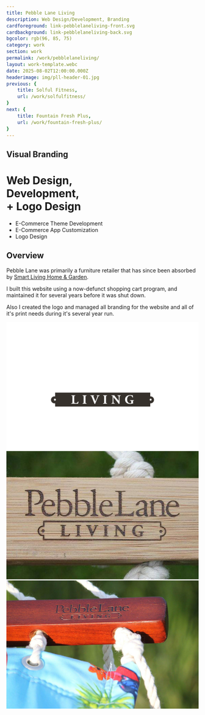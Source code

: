 ```yaml
---
title: Pebble Lane Living
description: Web Design/Development, Branding
cardforeground: link-pebblelaneliving-front.svg
cardbackground: link-pebblelaneliving-back.svg
bgcolor: rgb(96, 85, 75)
category: work
section: work
permalink: /work/pebblelaneliving/
layout: work-template.webc
date: 2025-08-02T12:00:00.000Z
headerimage: img/pll-header-01.jpg
previous: {
	title: Solful Fitness,
	url: /work/solfulfitness/
}
next: {
	title: Fountain Fresh Plus,
	url: /work/fountain-fresh-plus/
}
---
```




<is-land on:visible>
<div class="two-col-grid description-copy">
<div class="left">

## Visual Branding

# Web Design,<br />Development,<br />+ Logo Design

* E-Commerce Theme Development
* E-Commerce App Customization
* Logo Design

</div>
<div class="right">

## Overview
			
Pebble Lane was primarily a furniture retailer that has since been absorbed by [Smart Living Home & Garden](https://www.alexkademan.site/work/smartlivinghg/).

I built this website using a now-defunct shopping cart program, and maintained it for several years before it was shut down.

Also I created the logo and managed all branding for the website and all of it's print needs during it's several year run.

</div>
</div>
</is-land>

<div class="two-col-img-grid">
	<div class="wide three-col pll-3-col">
		<div class="three-col-column col-1">
			<is-land on:visible>
				<img src="img/pll-logo-for-page.svg" class="work-image" alt="Pebble Lane Living logo engraved on hammock" loading="lazy" />
			</is-land>	
		</div>
		<div class="three-col-column col-2">
			<is-land on:visible>
				<img src="img/pll-image-1.jpg" class="work-image" alt="Pebble Lane Living logo engraved on hammock" loading="lazy" />
			</is-land>
		</div>
		<div class="three-col-column col-3">
			<is-land on:visible>
				<img src="img/pll-image-2.jpg" class="work-image" alt="Pebble Lane Living logo engraved on hammock" loading="lazy" />
			</is-land>
		</div>
	</div>
</div>